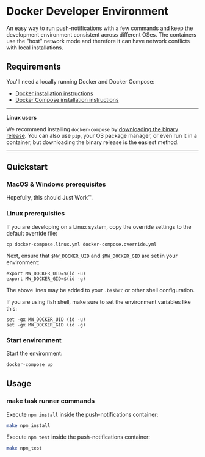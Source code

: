 # Docker Developer Environment

An easy way to run push-notifications with a few commands and keep the development environment consistent across different OSes. The containers use the "host" network mode and therefore it can have network conflicts with local installations.

## Requirements

You'll need a locally running Docker and Docker Compose:

  - [Docker installation instructions][docker-install]
  - [Docker Compose installation instructions][docker-compose]

[docker-install]: https://docs.docker.com/install/
[docker-compose]: https://docs.docker.com/compose/install/

---

**Linux users**

We recommend installing `docker-compose` by [downloading the binary release](https://docs.docker.com/compose/install/#install-compose-on-linux-systems).
You can also use `pip`, your OS package manager, or even run it in a container, but downloading the binary release is the easiest method.

---

## Quickstart

### MacOS & Windows prerequisites

Hopefully, this should Just Work™.

### Linux prerequisites

If you are developing on a Linux system, copy the override settings to the default override file:

```
cp docker-compose.linux.yml docker-compose.override.yml
```

Next, ensure that `$MW_DOCKER_UID` and `$MW_DOCKER_GID` are set in your environment:

```
export MW_DOCKER_UID=$(id -u)
export MW_DOCKER_GID=$(id -g)
```

The above lines may be added to your `.bashrc` or other shell configuration.

If you are using fish shell, make sure to set the environment variables like this:

```
set -gx MW_DOCKER_UID (id -u)
set -gx MW_DOCKER_GID (id -g)
```

### Start environment

Start the environment:

```sh
docker-compose up
```

## Usage

### make task runner commands

Execute `npm install` inside the push-notifications container:
```sh
make npm_install
```

Execute `npm test` inside the push-notifications container:
```sh
make npm_test
```
